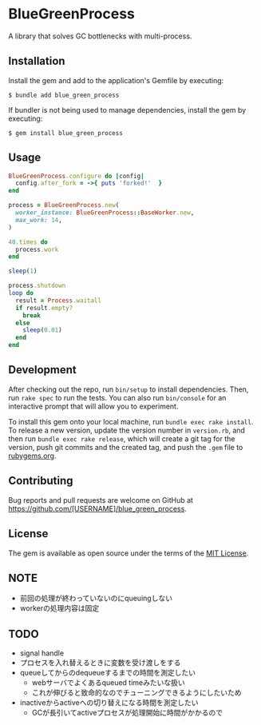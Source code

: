 # BlueGreenProcess

A library that solves GC bottlenecks with multi-process.

## Installation

Install the gem and add to the application's Gemfile by executing:

    $ bundle add blue_green_process

If bundler is not being used to manage dependencies, install the gem by executing:

    $ gem install blue_green_process

## Usage

```ruby
BlueGreenProcess.configure do |config|
  config.after_fork = ->{ puts 'forked!'  }
end

process = BlueGreenProcess.new(
  worker_instance: BlueGreenProcess::BaseWorker.new,
  max_work: 14,
)

40.times do
  process.work
end

sleep(1)

process.shutdown
loop do
  result = Process.waitall
  if result.empty?
    break
  else
    sleep(0.01)
  end
end
```

## Development

After checking out the repo, run `bin/setup` to install dependencies. Then, run `rake spec` to run the tests. You can also run `bin/console` for an interactive prompt that will allow you to experiment.

To install this gem onto your local machine, run `bundle exec rake install`. To release a new version, update the version number in `version.rb`, and then run `bundle exec rake release`, which will create a git tag for the version, push git commits and the created tag, and push the `.gem` file to [rubygems.org](https://rubygems.org).

## Contributing

Bug reports and pull requests are welcome on GitHub at https://github.com/[USERNAME]/blue_green_process.

## License

The gem is available as open source under the terms of the [MIT License](https://opensource.org/licenses/MIT).

## NOTE
* 前回の処理が終わっていないのにqueuingしない
* workerの処理内容は固定

## TODO
* signal handle
* プロセスを入れ替えるときに変数を受け渡しをする
* queueしてからのdequeueするまでの時間を測定したい
    * webサーバでよくあるqueued timeみたいな扱い
    * これが伸びると致命的なのでチューニングできるようにしたいため
* inactiveからactiveへの切り替えになる時間を測定したい
  * GCが長引いてactiveプロセスが処理開始に時間がかかるので
